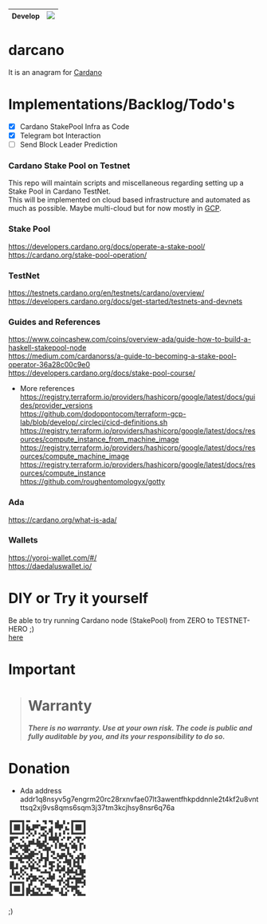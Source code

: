 Develop | [![](https://github.com/dodopontocom/darcano/actions/workflows/testnet.yml/badge.svg?branch=terraforming)](https://github.com/dodopontocom/darcano/actions/workflows/testnet.yml) |
--- | --- |

# darcano
It is an anagram for [Cardano](https://developers.cardano.org/)  

# Implementations/Backlog/Todo's

- [x] Cardano StakePool Infra as Code  
- [x] Telegram bot Interaction  
- [ ] Send Block Leader Prediction  

### Cardano Stake Pool on Testnet
This repo will maintain scripts and miscellaneous regarding setting up a Stake Pool in Cardano TestNet.  
This will be implemented on cloud based infrastructure and automated as much as possible. Maybe multi-cloud but for now mostly in [GCP](https://cloud.google.com/products).

### Stake Pool
https://developers.cardano.org/docs/operate-a-stake-pool/  
https://cardano.org/stake-pool-operation/

### TestNet
https://testnets.cardano.org/en/testnets/cardano/overview/  
https://developers.cardano.org/docs/get-started/testnets-and-devnets

### Guides and References
https://www.coincashew.com/coins/overview-ada/guide-how-to-build-a-haskell-stakepool-node  
https://medium.com/cardanorss/a-guide-to-becoming-a-stake-pool-operator-36a28c00c9e0  
https://developers.cardano.org/docs/stake-pool-course/

- More references  
https://registry.terraform.io/providers/hashicorp/google/latest/docs/guides/provider_versions  
https://github.com/dodopontocom/terraform-gcp-lab/blob/develop/.circleci/cicd-definitions.sh  
https://registry.terraform.io/providers/hashicorp/google/latest/docs/resources/compute_instance_from_machine_image  
https://registry.terraform.io/providers/hashicorp/google/latest/docs/resources/compute_machine_image  
https://registry.terraform.io/providers/hashicorp/google/latest/docs/resources/compute_instance  
https://github.com/roughentomologyx/gotty

### Ada
https://cardano.org/what-is-ada/

### Wallets
https://yoroi-wallet.com/#/  
https://daedaluswallet.io/

# DIY or Try it yourself
Be able to try running Cardano node (StakePool) from ZERO to TESTNET-HERO ;)  
[here](INSTRUCTIONS.md)

# Important
> # Warranty
> ***There is no warranty. Use at your own risk. The code is public and fully auditable by you, and its your responsibility to do so.***

# Donation
- Ada address  
addr1q8nsyv5g7engrm20rc28rxnvfae07lt3awentfhkpddnnle2t4kf2u8vntttsq2xj9vs8qms6sqm3j37tm3kcjhsy8nsr6q76a

![image](ada_my_address.png)

;)
